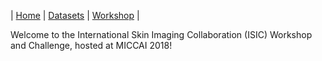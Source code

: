 | [Home](README.md) | [Datasets](DATASETS.md) | [Workshop](WORKSHOP.md) |

Welcome to the International Skin Imaging Collaboration (ISIC) Workshop and Challenge, hosted at MICCAI 2018! 
